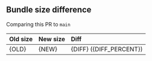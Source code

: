 ## Bundle size difference
Comparing this PR to `main`

|Old size      | New size     | Diff                    |
|:------------ |:-------------|:------------------------|
|{OLD}         |{NEW}         | {DIFF} ({DIFF_PERCENT}) |
